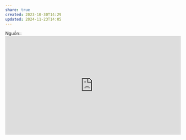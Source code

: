 ```yaml
---
share: true
created: 2023-10-30T14:29
updated: 2024-11-23T14:05
---
```

Nguồn:: <iframe width="560" height="315" src="https://www.youtube.com/embed/Bf7vDBBOBUA?si=ZEnXAAanTjXiK6jg&t=278" title="YouTube video player" frameborder="0" allow="accelerometer; autoplay; clipboard-write; encrypted-media; gyroscope; picture-in-picture; web-share" referrerpolicy="strict-origin-when-cross-origin" allowfullscreen></iframe>